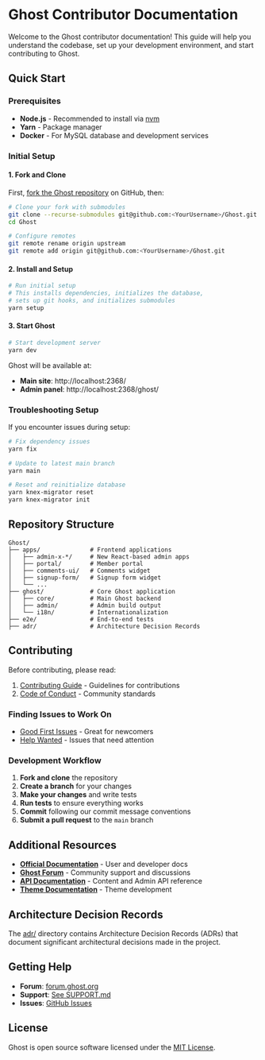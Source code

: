 # Ghost Contributor Documentation

Welcome to the Ghost contributor documentation! This guide will help you understand the codebase, set up your development environment, and start contributing to Ghost.

## Quick Start

### Prerequisites

- **Node.js** - Recommended to install via [nvm](https://github.com/nvm-sh/nvm)
- **Yarn** - Package manager
- **Docker** - For MySQL database and development services

### Initial Setup

#### 1. Fork and Clone

First, [fork the Ghost repository](https://github.com/TryGhost/Ghost/fork) on GitHub, then:

```bash
# Clone your fork with submodules
git clone --recurse-submodules git@github.com:<YourUsername>/Ghost.git
cd Ghost

# Configure remotes
git remote rename origin upstream
git remote add origin git@github.com:<YourUsername>/Ghost.git
```

#### 2. Install and Setup

```bash
# Run initial setup
# This installs dependencies, initializes the database,
# sets up git hooks, and initializes submodules
yarn setup
```

#### 3. Start Ghost

```bash
# Start development server
yarn dev
```

Ghost will be available at:
- **Main site**: http://localhost:2368/
- **Admin panel**: http://localhost:2368/ghost/

### Troubleshooting Setup

If you encounter issues during setup:

```bash
# Fix dependency issues
yarn fix

# Update to latest main branch
yarn main

# Reset and reinitialize database
yarn knex-migrator reset
yarn knex-migrator init
```

## Repository Structure

```
Ghost/
├── apps/              # Frontend applications
│   ├── admin-x-*/     # New React-based admin apps
│   ├── portal/        # Member portal
│   ├── comments-ui/   # Comments widget
│   ├── signup-form/   # Signup form widget
│   └── ...
├── ghost/             # Core Ghost application
│   ├── core/          # Main Ghost backend
│   ├── admin/         # Admin build output
│   └── i18n/          # Internationalization
├── e2e/               # End-to-end tests
├── adr/               # Architecture Decision Records
```

## Contributing

Before contributing, please read:

1. [Contributing Guide](../.github/CONTRIBUTING.md) - Guidelines for contributions
2. [Code of Conduct](../.github/CODE_OF_CONDUCT.md) - Community standards

### Finding Issues to Work On

- [Good First Issues](https://github.com/TryGhost/Ghost/labels/good%20first%20issue) - Great for newcomers
- [Help Wanted](https://github.com/TryGhost/Ghost/labels/help%20wanted) - Issues that need attention

### Development Workflow

1. **Fork and clone** the repository
2. **Create a branch** for your changes
3. **Make your changes** and write tests
4. **Run tests** to ensure everything works
5. **Commit** following our commit message conventions
6. **Submit a pull request** to the `main` branch

## Additional Resources

- **[Official Documentation](https://ghost.org/docs/)** - User and developer docs
- **[Ghost Forum](https://forum.ghost.org)** - Community support and discussions
- **[API Documentation](https://ghost.org/docs/content-api/)** - Content and Admin API reference
- **[Theme Documentation](https://ghost.org/docs/themes/)** - Theme development

## Architecture Decision Records

The [adr/](../adr/) directory contains Architecture Decision Records (ADRs) that document significant architectural decisions made in the project.

## Getting Help

- **Forum**: [forum.ghost.org](https://forum.ghost.org)
- **Support**: [See SUPPORT.md](../.github/SUPPORT.md)
- **Issues**: [GitHub Issues](https://github.com/TryGhost/Ghost/issues)

## License

Ghost is open source software licensed under the [MIT License](../LICENSE).
